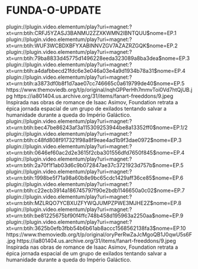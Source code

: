 # FUNDA-O-UPDATE

<item>
<title>[COLOR silver][B] FUNDAÇÃO 2º TEMPORADA [/COLOR][/B][COLOR yellow]  FULL HD  [B][/COLOR][/B]</title>
<link>plugin://plugin.video.elementum/play?uri=magnet:?xt=urn:btih:CRFJ5YZASJ3BANMU2ZZXKWMN2IBNTQUU$nome=EP.1</link>
<link>plugin://plugin.video.elementum/play?uri=magnet:?xt=urn:btih:WUF3WCBDXBFYXABINNVZGV7AZAZRZGQK$nome=EP.2</link>
<link>plugin://plugin.video.elementum/play?uri=magnet:?xt=urn:btih:79ba8833d45775d1496228eeda323089a8ba3dea$nome=EP.3</link>
<link>plugin://plugin.video.elementum/play?uri=magnet:?xt=urn:btih:a4dafbbecd21fdc6e3e046a03e4a9d1934b78a31$nome=EP.4</link>
<link>plugin://plugin.video.elementum/play?uri=magnet:?xt=urn:btih:a3873df0b8f1d7aae07cc746665c0a619799de40$nome=EP.5</link>
<thumbnail>https://www.themoviedb.org/t/p/original/nqhGPPerHh7mmvToi0Vd7htQjUB.jpg</thumbnail>
<fanart>https://ia801404.us.archive.org/31/items/fanart-freeddons/9.jpeg</fanart>
<info>Inspirada nas obras de romance de Isaac Asimov, Foundation retrata a épica jornada espacial de um grupo de exilados tentando salvar a humanidade durante a queda do Império Galáctico.</info>
</item>

<item>
<title>[COLOR silver][B] FUNDAÇÃO 1º TEMPORADA [/COLOR][/B][COLOR yellow]  FULL HD  [B][/COLOR][/B]</title>
<link>plugin://plugin.video.elementum/play?uri=magnet:?xt=urn:btih:bec47be86243af3a115309253944be8a13352ff0$nome=EP.1/2</link>
<link>plugin://plugin.video.elementum/play?uri=magnet:?xt=urn:btih:c48fd808f917321f98a8f9eae4ad1b9f3dae0972$nome=EP.3</link>
<link>plugin://plugin.video.elementum/play?uri=magnet:?xt=urn:btih:0646ef60ac2d2e3615f2cba301556dfd7650f845$nome=EP.4</link>
<link>plugin://plugin.video.elementum/play?uri=magnet:?xt=urn:btih:2a70f1f1ab03d6c9b072847ae37c3721923d757b$nome=EP.5</link>
<link>plugin://plugin.video.elementum/play?uri=magnet:?xt=urn:btih:1998be5f71a98a60b8e9bc65cdc1429aff36ce85$nome=EP.6</link>
<link>plugin://plugin.video.elementum/play?uri=magnet:?xt=urn:btih:c22ecb3914a186745797f90e2bdb1146650a0c02$nome=EP.7</link>
<link>plugin://plugin.video.elementum/play?uri=magnet:?xt=urn:btih:MZLRQO7YCBXUZFYWQJUMPZPWE3MJHE2Z$nome=EP.8</link>
<link>plugin://plugin.video.elementum/play?uri=magnet:?xt=urn:btih:be81225675bf90f4ffc748b458d195963a2250aa$nome=EP.9</link>
<link>plugin://plugin.video.elementum/play?uri=magnet:?xt=urn:btih:3625b0efb3fbb54b6b61ab8accc1568562138fa3$nome=EP.10</link>
<thumbnail>https://www.themoviedb.org/t/p/original/oryPerRwZaJcMgoQB1J0qwU5s6F.jpg</thumbnail>
<fanart>https://ia801404.us.archive.org/31/items/fanart-freeddons/9.jpeg</fanart>
<info>Inspirada nas obras de romance de Isaac Asimov, Foundation retrata a épica jornada espacial de um grupo de exilados tentando salvar a humanidade durante a queda do Império Galáctico.</info>
</item>
